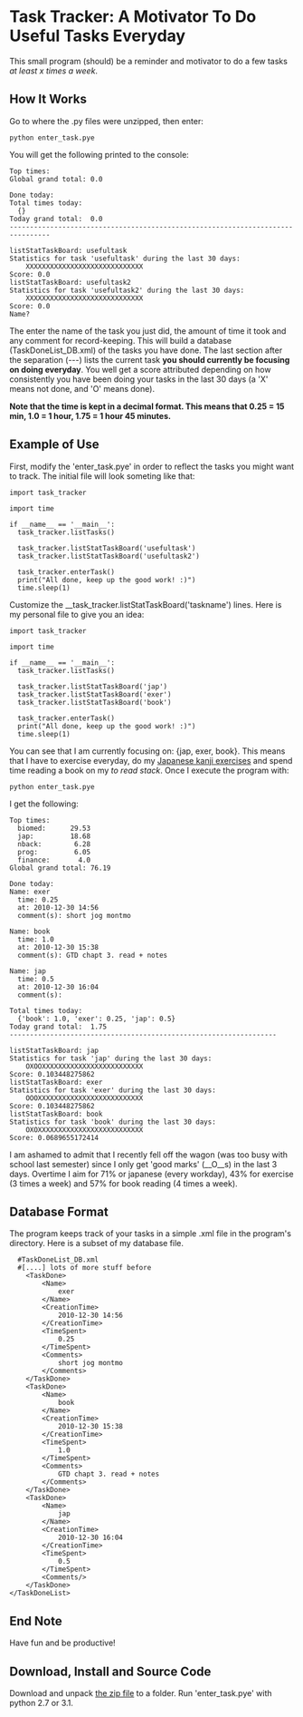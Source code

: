 
# Task Tracker: A Motivator To Do Useful Tasks Everyday

This small program (should) be a reminder and motivator to do a few tasks _at least x times a week_.

## How It Works

Go to where the .py files were unzipped, then enter:

    python enter_task.pye
    
You will get the following printed to the console:
    
    Top times:
    Global grand total: 0.0

    Done today:
    Total times today:
      {}
    Today grand total:  0.0
    --------------------------------------------------------------------------------

    listStatTaskBoard: usefultask
    Statistics for task 'usefultask' during the last 30 days:
        XXXXXXXXXXXXXXXXXXXXXXXXXXXXX
    Score: 0.0
    listStatTaskBoard: usefultask2
    Statistics for task 'usefultask2' during the last 30 days:
        XXXXXXXXXXXXXXXXXXXXXXXXXXXXX
    Score: 0.0
    Name?

The enter the name of the task you just did, the amount of time it took and any comment for record-keeping. This will build a database (TaskDoneList_DB.xml) of the tasks you have done. The last section after the separation (---) lists the current task **you should currently be focusing on doing everyday**. You well get a score attributed depending on how consistently you have been doing your tasks in the last 30 days (a 'X' means not done, and 'O' means done).

**Note that the time is kept in a decimal format. This means that 0.25 = 15 min, 1.0 = 1 hour, 1.75 = 1 hour 45 minutes.**

## Example of Use

First, modify the 'enter_task.pye' in order to reflect the tasks you might want to track. The initial file will look someting like that:

    import task_tracker

    import time

    if __name__ == '__main__':
      task_tracker.listTasks()
      
      task_tracker.listStatTaskBoard('usefultask')
      task_tracker.listStatTaskBoard('usefultask2')
      
      task_tracker.enterTask()
      print("All done, keep up the good work! :)")
      time.sleep(1)

Customize the __task_tracker.listStatTaskBoard('taskname') lines. Here is my personal file to give you an idea:

    import task_tracker

    import time

    if __name__ == '__main__':
      task_tracker.listTasks()
      
      task_tracker.listStatTaskBoard('jap')
      task_tracker.listStatTaskBoard('exer')
      task_tracker.listStatTaskBoard('book')
      
      task_tracker.enterTask()
      print("All done, keep up the good work! :)")
      time.sleep(1)

You can see that I am currently focusing on: {jap, exer, book}. This means that I have to exercise everyday, do my [Japanese kanji exercises](http://www.readthekanji.com) and spend time reading a book on my _to read stack_. Once I execute the program with:
      
    python enter_task.pye

I get the following:

    Top times:
      biomed:      29.53
      jap:         18.68
      nback:        6.28
      prog:         6.05
      finance:       4.0
    Global grand total: 76.19

    Done today:
    Name: exer
      time: 0.25
      at: 2010-12-30 14:56
      comment(s): short jog montmo

    Name: book
      time: 1.0
      at: 2010-12-30 15:38
      comment(s): GTD chapt 3. read + notes

    Name: jap
      time: 0.5
      at: 2010-12-30 16:04
      comment(s):

    Total times today:
      {'book': 1.0, 'exer': 0.25, 'jap': 0.5}
    Today grand total:  1.75
    ------------------------------------------------------------------

    listStatTaskBoard: jap
    Statistics for task 'jap' during the last 30 days:
        OXOOXXXXXXXXXXXXXXXXXXXXXXXXX
    Score: 0.103448275862
    listStatTaskBoard: exer
    Statistics for task 'exer' during the last 30 days:
        OOOXXXXXXXXXXXXXXXXXXXXXXXXXX
    Score: 0.103448275862
    listStatTaskBoard: book
    Statistics for task 'book' during the last 30 days:
        OXOXXXXXXXXXXXXXXXXXXXXXXXXXX
    Score: 0.0689655172414    

I am ashamed to admit that I recently fell off the wagon (was too busy with school last semester) since I only get 'good marks' (__O__s) in the last 3 days. Overtime I aim for 71% or japanese (every workday), 43% for exercise (3 times a week) and  57% for book reading (4 times a week).

## Database Format

The program keeps track of your tasks in a simple .xml file in the program's directory. Here is a subset of my database file.

      #TaskDoneList_DB.xml
      #[....] lots of more stuff before
	    <TaskDone>
		    <Name>
			    exer
		    </Name>
		    <CreationTime>
			    2010-12-30 14:56
		    </CreationTime>
		    <TimeSpent>
			    0.25
		    </TimeSpent>
		    <Comments>
			    short jog montmo
		    </Comments>
	    </TaskDone>
	    <TaskDone>
		    <Name>
			    book
		    </Name>
		    <CreationTime>
			    2010-12-30 15:38
		    </CreationTime>
		    <TimeSpent>
			    1.0
		    </TimeSpent>
		    <Comments>
			    GTD chapt 3. read + notes
		    </Comments>
	    </TaskDone>
	    <TaskDone>
		    <Name>
			    jap
		    </Name>
		    <CreationTime>
			    2010-12-30 16:04
		    </CreationTime>
		    <TimeSpent>
			    0.5
		    </TimeSpent>
		    <Comments/>
	    </TaskDone>
    </TaskDoneList>

## End Note

Have fun and be productive!
    
## Download, Install and Source Code

Download and unpack [the zip file](../../static/task_track.zip) to a folder. Run 'enter_task.pye' with python 2.7 or 3.1.

